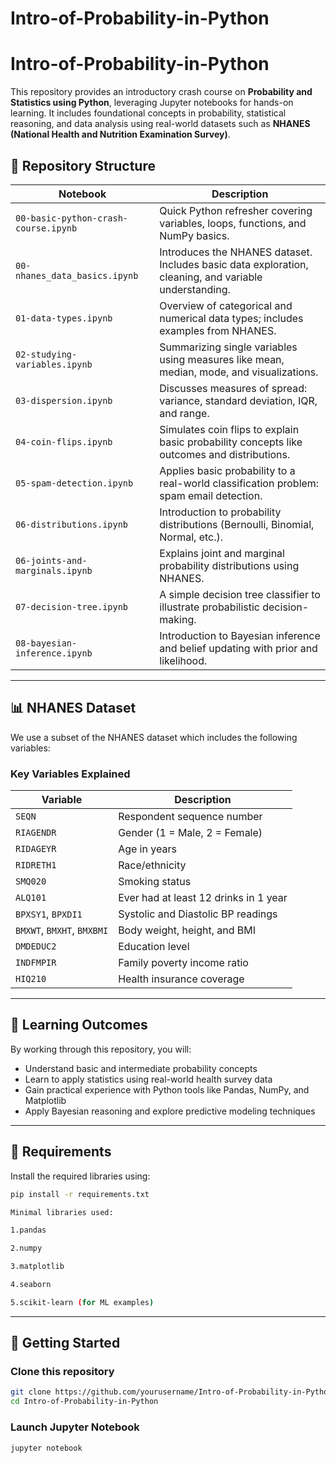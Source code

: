 # Intro-of-Probability-in-Python

# Intro-of-Probability-in-Python

This repository provides an introductory crash course on **Probability and Statistics using Python**, leveraging Jupyter notebooks for hands-on learning. It includes foundational concepts in probability, statistical reasoning, and data analysis using real-world datasets such as **NHANES (National Health and Nutrition Examination Survey)**.

## 📁 Repository Structure

| Notebook | Description |
|----------|-------------|
| `00-basic-python-crash-course.ipynb` | Quick Python refresher covering variables, loops, functions, and NumPy basics. |
| `00-nhanes_data_basics.ipynb` | Introduces the NHANES dataset. Includes basic data exploration, cleaning, and variable understanding. |
| `01-data-types.ipynb` | Overview of categorical and numerical data types; includes examples from NHANES. |
| `02-studying-variables.ipynb` | Summarizing single variables using measures like mean, median, mode, and visualizations. |
| `03-dispersion.ipynb` | Discusses measures of spread: variance, standard deviation, IQR, and range. |
| `04-coin-flips.ipynb` | Simulates coin flips to explain basic probability concepts like outcomes and distributions. |
| `05-spam-detection.ipynb` | Applies basic probability to a real-world classification problem: spam email detection. |
| `06-distributions.ipynb` | Introduction to probability distributions (Bernoulli, Binomial, Normal, etc.). |
| `06-joints-and-marginals.ipynb` | Explains joint and marginal probability distributions using NHANES. |
| `07-decision-tree.ipynb` | A simple decision tree classifier to illustrate probabilistic decision-making. |
| `08-bayesian-inference.ipynb` | Introduction to Bayesian inference and belief updating with prior and likelihood. |

---

## 📊 NHANES Dataset

We use a subset of the NHANES dataset which includes the following variables:


### Key Variables Explained

| Variable | Description |
|----------|-------------|
| `SEQN` | Respondent sequence number |
| `RIAGENDR` | Gender (1 = Male, 2 = Female) |
| `RIDAGEYR` | Age in years |
| `RIDRETH1` | Race/ethnicity |
| `SMQ020` | Smoking status |
| `ALQ101` | Ever had at least 12 drinks in 1 year |
| `BPXSY1`, `BPXDI1` | Systolic and Diastolic BP readings |
| `BMXWT`, `BMXHT`, `BMXBMI` | Body weight, height, and BMI |
| `DMDEDUC2` | Education level |
| `INDFMPIR` | Family poverty income ratio |
| `HIQ210` | Health insurance coverage |

---

## 🧠 Learning Outcomes

By working through this repository, you will:

- Understand basic and intermediate probability concepts
- Learn to apply statistics using real-world health survey data
- Gain practical experience with Python tools like Pandas, NumPy, and Matplotlib
- Apply Bayesian reasoning and explore predictive modeling techniques

---

## 📌 Requirements

Install the required libraries using:

```bash
pip install -r requirements.txt

Minimal libraries used:

1.pandas

2.numpy

3.matplotlib

4.seaborn

5.scikit-learn (for ML examples)
```
---

## 🚀 Getting Started

### Clone this repository

```bash
git clone https://github.com/yourusername/Intro-of-Probability-in-Python.git
cd Intro-of-Probability-in-Python
```

### Launch Jupyter Notebook
```bash
jupyter notebook
```
